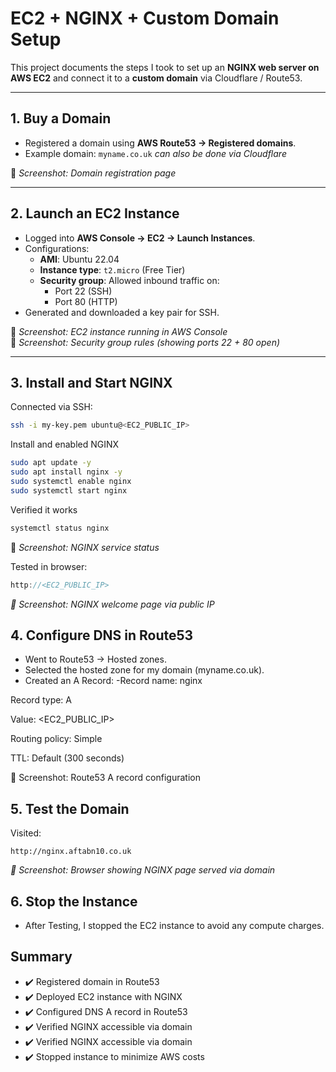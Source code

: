 # EC2 + NGINX + Custom Domain Setup

This project documents the steps I took to set up an **NGINX web server on AWS EC2** and connect it to a **custom domain** via Cloudflare / Route53.  

---

## 1. Buy a Domain
- Registered a domain using **AWS Route53 → Registered domains**.
- Example domain: `myname.co.uk`
*can also be done via Cloudflare*

📸 *Screenshot: Domain registration page*

---

## 2. Launch an EC2 Instance
- Logged into **AWS Console → EC2 → Launch Instances**.
- Configurations:
  - **AMI**: Ubuntu 22.04
  - **Instance type**: `t2.micro` (Free Tier)
  - **Security group**: Allowed inbound traffic on:
    - Port 22 (SSH)
    - Port 80 (HTTP)
- Generated and downloaded a key pair for SSH.

📸 *Screenshot: EC2 instance running in AWS Console*  
📸 *Screenshot: Security group rules (showing ports 22 + 80 open)*  

---

## 3. Install and Start NGINX
Connected via SSH:
```bash
ssh -i my-key.pem ubuntu@<EC2_PUBLIC_IP>
```

Install and enabled NGINX
```bash
sudo apt update -y
sudo apt install nginx -y
sudo systemctl enable nginx
sudo systemctl start nginx
```
Verified it works
```bash
systemctl status nginx
```
📸 *Screenshot: NGINX service status*

Tested in browser:
```cpp
http://<EC2_PUBLIC_IP>
```
*📸 Screenshot: NGINX welcome page via public IP*

## 4. Configure DNS in Route53

- Went to Route53 → Hosted zones.
- Selected the hosted zone for my domain (myname.co.uk).
- Created an A Record:
-Record name: nginx

Record type: A

Value: <EC2_PUBLIC_IP>

Routing policy: Simple

TTL: Default (300 seconds)

📸 Screenshot: Route53 A record configuration

## 5. Test the Domain

Visited:
```
http://nginx.aftabn10.co.uk
```
*📸 Screenshot: Browser showing NGINX page served via domain*

## 6. Stop the Instance 

- After Testing, I stopped the EC2 instance to avoid any compute charges.

## Summary

- :heavy_check_mark: Registered domain in Route53
- :heavy_check_mark: Deployed EC2 instance with NGINX
- :heavy_check_mark: Configured DNS A record in Route53
- :heavy_check_mark: Verified NGINX accessible via domain
- :heavy_check_mark: Verified NGINX accessible via domain
- :heavy_check_mark: Stopped instance to minimize AWS costs
